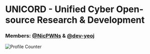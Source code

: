 # UNICORD - Unified Cyber Open-source Research & Development

### Members: [@NicPWNs](https://github.com/NicPWNs) & [@dev-yeoj](https://github.com/Dev-Yeoj)


![Profile Counter](https://komarev.com/ghpvc/?username=UNICORDev&color=blue)
